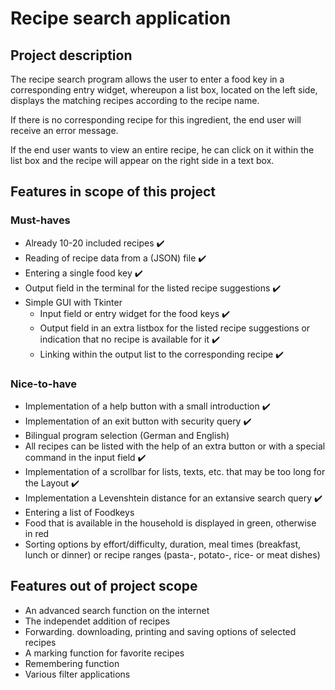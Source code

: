 # Recipe search application
## Project description
The recipe search program allows the user to enter a food key in a corresponding entry widget, whereupon a list box, located on the left side, displays the matching recipes according to the recipe name.

If there is no corresponding recipe for this ingredient, the end user will receive an error message.

If the end user wants to view an entire recipe, he can click on it within the list box and the recipe will appear on the right side in a text box.

## Features in scope of this project
### Must-haves
* Already 10-20 included recipes ✔️
* Reading of recipe data from a (JSON) file ✔️
* Entering a single food key ✔️
* Output field in the terminal for the listed recipe suggestions ✔️
* Simple GUI with Tkinter
    * Input field or entry widget for the food keys ✔️
    * Output field in an extra listbox for the listed recipe suggestions or indication that no recipe is available for it ✔️
    * Linking within the output list to the corresponding recipe ✔️

### Nice-to-have
* Implementation of a help button with a small introduction ✔️
* Implementation of an exit button with security query ✔️
* Bilingual program selection (German and English)
* All recipes can be listed with the help of an extra button or with a special command in the input field ✔️
* Implementation of a scrollbar for lists, texts, etc. that may be too long for the Layout ✔️
* Implementation a Levenshtein distance for an extansive search query ✔️
* Entering a list of Foodkeys
* Food that is available in the household is displayed in green, otherwise in red
* Sorting options by effort/difficulty, duration, meal times (breakfast, lunch or dinner) or recipe ranges (pasta-, potato-, rice- or meat dishes)

## Features out of project scope
* An advanced search function on the internet
* The independet addition of recipes
* Forwarding. downloading, printing and saving options of selected recipes
* A marking function for favorite recipes
* Remembering function
* Various filter applications